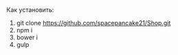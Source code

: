 Как установить:

1) git clone https://github.com/spacepancake21/Shop.git
2) npm i
3) bower i
4) gulp
